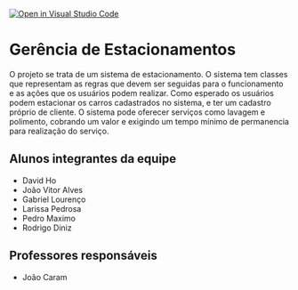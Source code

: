 [![Open in Visual Studio Code](https://classroom.github.com/assets/open-in-vscode-718a45dd9cf7e7f842a935f5ebbe5719a5e09af4491e668f4dbf3b35d5cca122.svg)](https://classroom.github.com/online_ide?assignment_repo_id=12219456&assignment_repo_type=AssignmentRepo)
# Gerência de Estacionamentos
  O projeto se trata de um sistema de estacionamento. O sistema tem classes que representam as regras que devem ser seguidas
para o funcionamento e as ações que os usuários podem realizar. Como esperado os usuários podem estacionar os carros cadastrados 
no sistema, e ter um cadastro próprio de cliente. O sistema pode oferecer serviços como lavagem e polimento, cobrando um valor e exigindo 
um tempo mínimo de permanencia para realização do serviço. 
  
## Alunos integrantes da equipe

* David Ho
* João Vitor Alves
* Gabriel Lourenço
* Larissa Pedrosa
* Pedro Maximo
* Rodrigo Diniz

## Professores responsáveis

* João Caram


